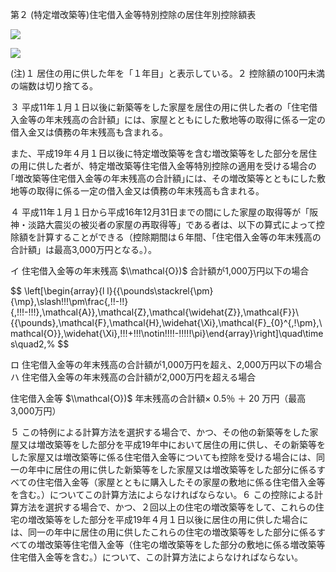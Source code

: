 第２ (特定増改築等)住宅借入金等特別控除の居住年別控除額表

![](https://www.nta.go.jp/tmp/76ed1bf8-9060-4417-9139-bab61edf00aa/images/9e8ffa808caf171dc1746b8a8097f5dd7f34b88ec624fe4973832f9871b9200c.jpg)

![](https://www.nta.go.jp/tmp/76ed1bf8-9060-4417-9139-bab61edf00aa/images/43e65bd6874e6267181f6bd0e4a8790044c3cad1259883769fbbafc48f47ed66.jpg)

(注)１ 居住の用に供した年を「１年目」と表示している。２ 控除額の100円未満の端数は切り捨てる。

３ 平成11年１月１日以後に新築等をした家屋を居住の用に供した者の「住宅借入金等の年末残高の合計額」には、家屋とともにした敷地等の取得に係る一定の借入金又は債務の年末残高も含まれる。

また、平成19年４月１日以後に特定増改築等を含む増改築等をした部分を居住の用に供した者が、特定増改築等住宅借入金等特別控除の適用を受ける場合の｢増改築等住宅借入金等の年末残高の合計額｣には、その増改築等とともにした敷地等の取得に係る一定の借入金又は債務の年末残高も含まれる。

４ 平成11年１月１日から平成16年12月31日までの間にした家屋の取得等が「阪神・淡路大震災の被災者の家屋の再取得等」である者は、以下の算式によって控除額を計算することができる（控除期間は６年間、「住宅借入金等の年末残高の合計額」は最高3,000万円となる。）。

イ 住宅借入金等の年末残高 $\\mathcal{O})$ 合計額が1,000万円以下の場合

$$
\\left\[\\begin{array}{l l}{{\\pounds\\stackrel{\\pm}{\\mp},\\slash!!!\\pm\\frac{,!!-!!}{,!!!-!!!},\\mathcal{A}},\\mathcal{Z},\\mathcal{\\widehat{Z}},\\mathcal{F}}\ {{\\pounds},\\mathcal{F},\\mathcal{H},\\widehat{\\Xi},\\mathcal{F}\_{0}^{,!\\pm},\\mathcal{O}},\\widehat{\\Xi},!!!+!!!\\notin!!!!-!!!!!\\pi}\\end{array}\\right\]\\quad\\times\\quad2,%
$$

ロ 住宅借入金等の年末残高の合計額が1,000万円を超え、2,000万円以下の場合ハ 住宅借入金等の年末残高の合計額が2,000万円を超える場合

住宅借入金等 $\\mathcal{O})$ 年末残高の合計額× 0.5％ ＋ 20 万円（最高3,000万円）

５ この特例による計算方法を選択する場合で、かつ、その他の新築等をした家屋又は増改築等をした部分を平成19年中において居住の用に供し、その新築等をした家屋又は増改築等に係る住宅借入金等についても控除を受ける場合には、同一の年中に居住の用に供した新築等をした家屋又は増改築等をした部分に係るすべての住宅借入金等（家屋とともに購入したその家屋の敷地に係る住宅借入金等を含む。）についてこの計算方法によらなければならない。６ この控除による計算方法を選択する場合で、かつ、２回以上の住宅の増改築等をして、これらの住宅の増改築等をした部分を平成19年４月１日以後に居住の用に供した場合には、同一の年中に居住の用に供したこれらの住宅の増改築等をした部分に係るすべての増改築等住宅借入金等（住宅の増改築等をした部分の敷地に係る増改築等住宅借入金等を含む。）について、この計算方法によらなければならない。